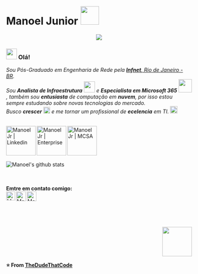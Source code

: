 # Manoel Junior <img src ="https://media.giphy.com/media/iFmXcljNHXHXm3tONG/giphy.gif" width="50px">

<div align="center"><img src="https://drive.google.com/uc?export=view&id=1oEtu4b8vS0_eiB5HkA5zxUJqJqW67dMx"></div>

### <img src="https://github.com/TheDudeThatCode/TheDudeThatCode/blob/master/Assets/Hi.gif" width="29px"> Olá!&nbsp;
<p>
  <em>
    Sou Pós-Graduado em Engenharia de Rede pela <a href="https://www.infnet.edu.br/infnet/"> <b>Infnet</b>, Rio de Janeiro - BR</a>. <br>
    Sou <b>Analista de Infraestrutura</b> <img src="https://github.com/TheDudeThatCode/TheDudeThatCode/blob/master/Assets/Developer.gif" width="30px"> e <b>Especialista em Microsoft 365</b>&nbsp;<img src="https://github.com/TheDudeThatCode/TheDudeThatCode/blob/master/Assets/Designer.gif" width="36px">, também sou <b>entusiasta</b>
    de computação em <b>nuvem</b>, por isso estou sempre estudando sobre novas tecnologias do mercado. <br>
     Busco <b>crescer</b> <img src="https://github.com/TheDudeThatCode/TheDudeThatCode/blob/master/Assets/Rocket.gif" width="18px"> e me tornar um profissional de 
    <b>ecelencia</b> em TI. <img src="https://github.com/TheDudeThatCode/TheDudeThatCode/blob/master/Assets/Medal.gif" width="20px">
  </em>  
</p>
<p>
<br>
  <a href="https://www.linkedin.com/in/mgsj2006">
    <img align="left" alt="Manoel Jr | Linkedin" width="80px" src="https://drive.google.com/uc?export=view&id=1OZBBrAUS6sMM1OvJYtY2Dh5KuyUKWgWD" />
  </a>
  <a href="https://manoti.com.br">
    <img align="left" alt="Manoel Jr | Enterprise" width="80px" src="https://drive.google.com/uc?export=view&id=1DSEA30JURw9SbqjiveADO6wj7o4u9EXD" />
   </a>
  <a href="mailto:mgsj2006@gmail.com">
    <img align="left" alt="Manoel Jr | MCSA" width="80px" src="https://drive.google.com/uc?export=view&id=1q-1CSdyZcnqVKtkMW554Nc3ACWpgKT7I" />
  </a>
</p>
<br><br><br><br>


![Manoel's github stats](https://github-readme-stats.vercel.app/api?username=mgsj2006&show_icons=true&hide_border=true)


<br>
<br>
<b> Emtre em contato comigo: </b>
<br>
  <a href="https://www.linkedin.com/in/mgsj2006">
    <img align="left" alt="Manoel Jr | Linkedin" width="24px" src="https://github.com/TheDudeThatCode/TheDudeThatCode/blob/master/Assets/Linkedin.svg" />
  </a>
  <a href="https://manoti.com.br">
    <img align="left" alt="Manoel Jr | Site" width="26px" src="https://drive.google.com/uc?export=view&id=1GQlIVzvrZua3j_CvN20Hh5O6IAU3yk1i" />
   </a>
  <a href="mailto:mgsj2006@gmail.com">
    <img align="left" alt="Manoel Jr | Email" width="26px" src="https://drive.google.com/uc?export=view&id=1dLnPlaznpB4zhFwV-USAPehvNF2hhk1O" />
  </a>

<br><br><br><br>
</p>
<div align="right"><img src="https://media.giphy.com/media/13V60VgE2ED7oc/giphy.gif" width="80px"></div>


**⭐️ From [TheDudeThatCode](https://github.com/TheDudeThatCode)**

